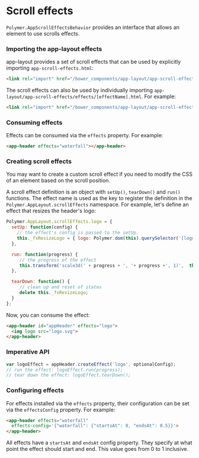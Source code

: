 # Scroll effects

`Polymer.AppScrollEffectsBehavior` provides an interface that allows an element to use scrolls effects.

### Importing the app-layout effects

app-layout provides a set of scroll effects that can be used by explicitly importing `app-scroll-effects.html`:

```html
<link rel="import" href="/bower_components/app-layout/app-scroll-effects/app-scroll-effects.html">
```

The scroll effects can also be used by individually importing `app-layout/app-scroll-effects/effects/[effectName].html`.
For example:

```html
<link rel="import" href="/bower_components/app-layout/app-scroll-effects/effects/waterfall.html">
```

### Consuming effects

Effects can be consumed via the `effects` property. For example:

```html
<app-header effects="waterfall"></app-header>
```

### Creating scroll effects

You may want to create a custom scroll effect if you need to modify the CSS of an element
based on the scroll position.

A scroll effect definition is an object with `setUp()`, `tearDown()` and `run()` functions.
The effect name is used as the key to register the definition in the `Polymer.AppLayout.scrollEffects`
namespace. For example, let's define an effect that resizes the header's logo:

```js
Polymer.AppLayout.scrollEffects.logo = {
  setUp: function(config) {
    // the effect's config is passed to the setUp.
    this._fxResizeLogo = { logo: Polymer.dom(this).querySelector('[logo]') };
  },

  run: function(progress) {
     // the progress of the effect
     this.transform('scale3d(' + progress + ', '+ progress +', 1)',  this._fxResizeLogo.logo);
  },

  tearDown: function() {
     // clean up and reset of states
     delete this._fxResizeLogo;
  }
};
```
Now, you can consume the effect:

```html
<app-header id="appHeader" effects="logo">
  <img logo src="logo.svg">
</app-header>
```

### Imperative API

```js
var logoEffect = appHeader.createEffect('logo', optionalConfig);
// run the effect: logoEffect.run(progress);
// tear down the effect: logoEffect.tearDown();
```

### Configuring effects

For effects installed via the `effects` property, their configuration can be set
via the `effectsConfig` property. For example:

```html
<app-header effects="waterfall"
  effects-config='{"waterfall": {"startsAt": 0, "endsAt": 0.5}}'>
</app-header>
```

All effects have a `startsAt` and `endsAt` config property. They specify at what
point the effect should start and end. This value goes from 0 to 1 inclusive.
